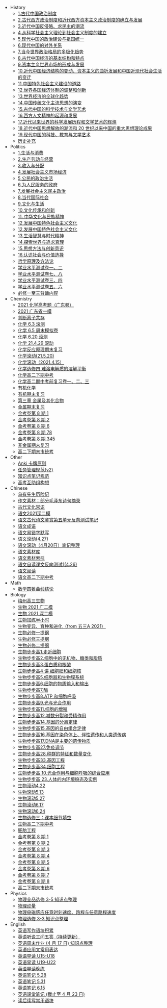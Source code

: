   - History
    - [1.古代中国政治制度](History/1.古代中国政治制度.md)
    - [2.古代西方政治制度和近代西方资本主义政治制度的确立与发展](History/2.古代西方政治制度和近代西方资本主义政治制度的确立与发展.md)
    - [3.近代中国反侵略、求民主的潮流](History/3.近代中国反侵略、求民主的潮流.md)
    - [4.从科学社会主义理论到社会主义制度的建立](History/4.从科学社会主义理论到社会主义制度的建立.md)
    - [5.现代中国的政治建设与祖国统一](History/5.现代中国的政治建设与祖国统一.md)
    - [6.现代中国的对外关系](History/6.现代中国的对外关系.md)
    - [7.当今世界政治格局的多极化趋势](History/7.当今世界政治格局的多极化趋势.md)
    - [8.古代中国经济的基本结构和特点](History/8.古代中国经济的基本结构和特点.md)
    - [9.资本主义世界市场的形成与发展](History/9.资本主义世界市场的形成与发展.md)
    - [10.近代中国经济结构的变动、资本主义的曲折发展和中国近现代社会生活的变迁](History/10.近代中国经济结构的变动、资本主义的曲折发展和中国近现代社会生活的变迁.md)
    - [11.中国特色社会主义建设的道路](History/11.中国特色社会主义建设的道路.md)
    - [12.世界各国经济体制的调整和创新](History/12.世界各国经济体制的调整和创新.md)
    - [13.世界经济的全球化趋势](History/13.世界经济的全球化趋势.md)
    - [14.中国传统文化主流思想的演变](History/14.中国传统文化主流思想的演变.md)
    - [15.古代中国的科学技术与文学艺术](History/15.古代中国的科学技术与文学艺术.md)
    - [16.西方人文精神的起源和发展](History/16.西方人文精神的起源和发展.md)
    - [17.近代以来世界的科学发展历程和文学艺术的辉煌](History/17.近代以来世界的科学发展历程和文学艺术的辉煌.md)
    - [18.近代中国思想解放的潮流和 20 世纪以来中国的重大思想理论成果](History/18.近代中国思想解放的潮流和-20-世纪以来中国的重大思想理论成果.md)
    - [19.现代中国的科技、教育与文学艺术](History/19.现代中国的科技、教育与文学艺术.md)
    - [历史补充](History/历史补充.md)
  - Politics
    - [1.生活与消费](Politics/1.生活与消费.md)
    - [2.生产劳动与经营](Politics/2.生产劳动与经营.md)
    - [3.收入与分配](Politics/3.收入与分配.md)
    - [4.发展社会主义市场经济](Politics/4.发展社会主义市场经济.md)
    - [5.公民的政治生活](Politics/5.公民的政治生活.md)
    - [6.为人民服务的政府](Politics/6.为人民服务的政府.md)
    - [7.发展社会主义民主政治](Politics/7.发展社会主义民主政治.md)
    - [8.当代国际社会](Politics/8.当代国际社会.md)
    - [9.文化与生活](Politics/9.文化与生活.md)
    - [10.文化传承和创新](Politics/10.文化传承和创新.md)
    - [11. 中华文化与民族精神](Politics/11.-中华文化与民族精神.md)
    - [12.发展中国特色社会主义文化](Politics/12.发展中国特色社会主义文化-(1).md)
    - [12.发展中国特色社会主义文化](Politics/12.发展中国特色社会主义文化.md)
    - [13.生活智慧与时代精神](Politics/13.生活智慧与时代精神.md)
    - [14.探索世界与追求真理](Politics/14.探索世界与追求真理.md)
    - [15.思想方法与创新意识](Politics/15.思想方法与创新意识.md)
    - [16.认识社会与价值选择](Politics/16.认识社会与价值选择.md)
    - [哲学原理及方法论](Politics/哲学原理及方法论.md)
    - [学业水平测试卷一、二](Politics/学业水平测试卷一、二.md)
    - [学业水平测试卷七、八](Politics/学业水平测试卷七、八.md)
    - [学业水平测试卷三、四](Politics/学业水平测试卷三、四.md)
    - [学业水平测试卷五、六](Politics/学业水平测试卷五、六.md)
    - [必修一至三背诵内容](Politics/必修一至三背诵内容.md)
  - Chemistry
    - [2021 化学高考题（广东卷）](Chemistry/2021-化学高考题（广东卷）.md)
    - [2021 广东省一模](Chemistry/2021-广东省一模.md)
    - [判断离子共存](Chemistry/判断离子共存.md)
    - [化学 6.3 滚测](Chemistry/化学-6.3-滚测.md)
    - [化学 6.5 周末模拟卷](Chemistry/化学-6.5-周末模拟卷.md)
    - [化学 6.20 滚测](Chemistry/化学-6.20-滚测.md)
    - [化学 21.4.29 滚动](Chemistry/化学-21.4.29-滚动.md)
    - [化学反应原理期末复习](Chemistry/化学反应原理期末复习.md)
    - [化学滚动(21.5.20)](Chemistry/化学滚动(21.5.20).md)
    - [化学滚动（2021.4.15）](Chemistry/化学滚动（2021.4.15）.md)
    - [化学选修四 难溶电解质的溶解平衡](Chemistry/化学选修四-难溶电解质的溶解平衡.md)
    - [化学高二下期中考](Chemistry/化学高二下期中考.md)
    - [化学高二期中考前复习卷一、二、三](Chemistry/化学高二期中考前复习卷一、二、三.md)
    - [有机化学](Chemistry/有机化学.md)
    - [有机期末复习](Chemistry/有机期末复习.md)
    - [第三章 金属及其化合物](Chemistry/第三章-金属及其化合物.md)
    - [金属期末复习](Chemistry/金属期末复习.md)
    - [金考卷第 8 期 1](Chemistry/金考卷第-8-期-1.md)
    - [金考卷第 8 期 2](Chemistry/金考卷第-8-期-2.md)
    - [金考卷第 8 期 6](Chemistry/金考卷第-8-期-6-(1).md)
    - [金考卷第 8 期 78](Chemistry/金考卷第-8-期-78.md)
    - [金考卷第 8 期 345](Chemistry/金考卷第-8-期-345.md)
    - [非金属期末复习](Chemistry/非金属期末复习.md)
    - [高二下期末市统考](Chemistry/高二下期末市统考.md)
  - Other
    - [Anki 卡牌原则](Other/Anki-卡牌原则.md)
    - [任务管理规范(v2)](Other/任务管理规范(v2).md)
    - [知识点笔记规范](Other/知识点笔记规范.md)
    - [高考互助组构想](Other/高考互助组构想.md)
  - Chinese
    - [乌有先生历险记](Chinese/乌有先生历险记.md)
    - [作文素材：部分毛泽东诗句摘录](Chinese/作文素材：部分毛泽东诗句摘录.md)
    - [古代文化常识](Chinese/古代文化常识.md)
    - [语文2021深二模](Chinese/语文2021深二模.md)
    - [语文古代诗文鉴赏第五单元反向测试笔记](Chinese/语文古代诗文鉴赏第五单元反向测试笔记.md)
    - [语文成语](Chinese/语文成语.md)
    - [语文易错字默写](Chinese/语文易错字默写.md)
    - [语文滚动(4.27)](Chinese/语文滚动(4.27).md)
    - [语文滚动（4月20日）笔记整理](Chinese/语文滚动（4月20日）笔记整理.md)
    - [语文素材库](Chinese/语文素材库.md)
    - [语文素材索引](Chinese/语文素材索引.md)
    - [语文自读课文反向测试1(4.26)](Chinese/语文自读课文反向测试1(4.26).md)
    - [语文阅读](Chinese/语文阅读.md)
    - [语文高二下期中考](Chinese/语文高二下期中考.md)
  - Math
    - [数学圆锥曲线结论](Math/数学圆锥曲线结论.md)
  - Biology
    - [梅州高三生物](Biology/梅州高三生物.md)
    - [生物 2021 广二模](Biology/生物-2021-广二模.md)
    - [生物 2021 深二模](Biology/生物-2021-深二模.md)
    - [生物加练半小时](Biology/生物加练半小时.md)
    - [生物变异、育种和进化（from 五三A 2021）](Biology/生物变异、育种和进化（from-五三A-2021）.md)
    - [生物必修一提纲](Biology/生物必修一提纲.md)
    - [生物必修三提纲](Biology/生物必修三提纲.md)
    - [生物必修二提纲](Biology/生物必修二提纲.md)
    - [生物步步高1.走近细胞](Biology/生物步步高1.走近细胞.md)
    - [生物步步高2.细胞中的无机物、糖类和脂质](Biology/生物步步高2.细胞中的无机物、糖类和脂质.md)
    - [生物步步高3.蛋白质和核酸](Biology/生物步步高3.蛋白质和核酸.md)
    - [生物步步高4 讲 细胞膜和细胞核](Biology/生物步步高4-讲-细胞膜和细胞核.md)
    - [生物步步高5.细胞器和生物膜系统](Biology/生物步步高5.细胞器和生物膜系统.md)
    - [生物步步高6.细胞的物质输入和输出](Biology/生物步步高6.细胞的物质输入和输出.md)
    - [生物步步高7.酶](Biology/生物步步高7.酶.md)
    - [生物步步高8.ATP 和细胞呼吸](Biology/生物步步高8.ATP-和细胞呼吸.md)
    - [生物步步高9.光与光合作用](Biology/生物步步高9.光与光合作用.md)
    - [生物步步高11.细胞的增殖](Biology/生物步步高11.细胞的增殖.md)
    - [生物步步高12.减数分裂和受精作用](Biology/生物步步高12.减数分裂和受精作用.md)
    - [生物步步高14.基因的分离定律](Biology/生物步步高14.基因的分离定律.md)
    - [生物步步高15.基因的自由组合定律](Biology/生物步步高15.基因的自由组合定律.md)
    - [生物步步高16.基因在染色体上、伴性遗传和人类遗传病](Biology/生物步步高16.基因在染色体上、伴性遗传和人类遗传病.md)
    - [生物步步高17.DNA是主要的遗传物质](Biology/生物步步高17.DNA是主要的遗传物质.md)
    - [生物步步高27.免疫调节](Biology/生物步步高27.免疫调节.md)
    - [生物步步高28.种群的特征和数量变化](Biology/生物步步高28.种群的特征和数量变化.md)
    - [生物步步高33.基因工程](Biology/生物步步高33.基因工程.md)
    - [生物步步高34.细胞工程](Biology/生物步步高34.细胞工程.md)
    - [生物步步高 10.光合作用与细胞呼吸的综合应用](Biology/生物步步高-10.光合作用与细胞呼吸的综合应用.md)
    - [生物步步高 23.人体的内环境稳态及实例](Biology/生物步步高-23.人体的内环境稳态及实例.md)
    - [生物滚动4.22](Biology/生物滚动4.22.md)
    - [生物滚动5.13](Biology/生物滚动5.13.md)
    - [生物滚动5.27](Biology/生物滚动5.27.md)
    - [生物滚动6.17](Biology/生物滚动6.17.md)
    - [生物滚动6.24](Biology/生物滚动6.24.md)
    - [生物选修三：课本细节填空](Biology/生物选修三：课本细节填空.md)
    - [生物高二下期中考](Biology/生物高二下期中考.md)
    - [胚胎工程](Biology/胚胎工程.md)
    - [金考卷第 8 期 1](Biology/金考卷第-8-期-1-(1).md)
    - [金考卷第 8 期 2](Biology/金考卷第-8-期-2-(1).md)
    - [金考卷第 8 期 3](Biology/金考卷第-8-期-3.md)
    - [金考卷第 8 期 4](Biology/金考卷第-8-期-4.md)
    - [金考卷第 8 期 5](Biology/金考卷第-8-期-5.md)
    - [金考卷第 8 期 6](Biology/金考卷第-8-期-6.md)
    - [金考卷第 8 期 7](Biology/金考卷第-8-期-7.md)
    - [金考卷第 8 期 8](Biology/金考卷第-8-期-8.md)
    - [高二下期末市统考](Biology/高二下期末市统考-(1).md)
  - Physics
    - [物理全品选修 3-5 知识点整理](Physics/物理全品选修-3-5-知识点整理.md)
    - [物理动量](Physics/物理动量.md)
    - [物理电磁感应任意时刻速度、路程与任意路程速度](Physics/物理电磁感应任意时刻速度、路程与任意路程速度.md)
    - [物理选修 3-3 知识点整理](Physics/物理选修-3-3-知识点整理.md)
  - English
    - [英语写作语块积累](English/英语写作语块积累.md)
    - [英语听说三问五答（持续更新）](English/英语听说三问五答（持续更新）.md)
    - [英语周末作业 (4 月 17 日) 知识点整理](English/英语周末作业-(4-月-17-日)-知识点整理.md)
    - [英语应用文常用表达](English/英语应用文常用表达.md)
    - [英语早读 U15-U18](English/英语早读-U15-U18.md)
    - [英语早读 U19-U22](English/英语早读-U19-U22.md)
    - [英语早读晚练](English/英语早读晚练.md)
    - [英语笔记 5.28](English/英语笔记-5.28.md)
    - [英语笔记 5.31](English/英语笔记-5.31.md)
    - [英语笔记 6.15](English/英语笔记-6.15.md)
    - [英语课堂笔记 (截止至 4 月 23 日)](English/英语课堂笔记-(截止至-4-月-23-日).md)
    - [读后续写常用语块](English/读后续写常用语块.md)
